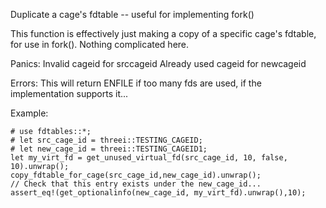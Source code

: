 Duplicate a cage's fdtable -- useful for implementing fork()

This function is effectively just making a copy of a specific cage's
fdtable, for use in fork().  Nothing complicated here.

Panics:
    Invalid cageid for srccageid
    Already used cageid for newcageid

Errors:
    This will return ENFILE if too many fds are used, if the implementation
    supports it...

Example:
```
# use fdtables::*;
# let src_cage_id = threei::TESTING_CAGEID;
# let new_cage_id = threei::TESTING_CAGEID1;
let my_virt_fd = get_unused_virtual_fd(src_cage_id, 10, false, 10).unwrap();
copy_fdtable_for_cage(src_cage_id,new_cage_id).unwrap();
// Check that this entry exists under the new_cage_id...
assert_eq!(get_optionalinfo(new_cage_id, my_virt_fd).unwrap(),10);
```
